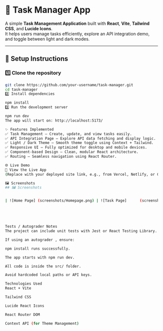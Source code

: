 # 🧭 Task Manager App

A simple **Task Management Application** built with **React**, **Vite**, **Tailwind CSS**, and **Lucide Icons**.  
It helps users manage tasks efficiently, explore an API integration demo, and toggle between light and dark modes.

---

## 🚀 Setup Instructions

### 1️⃣ Clone the repository

```bash
git clone https://github.com/your-username/task-manager.git
cd task-manager
2️⃣ Install dependencies

npm install
3️⃣ Run the development server

npm run dev
The app will start on: http://localhost:5173/

✨ Features Implemented
✅ Task Management — Create, update, and view tasks easily.
✅ API Integration Page — Explore API data fetching and display logic.
✅ Light / Dark Theme — Smooth theme toggle using Context + Tailwind.
✅ Responsive UI — Fully optimized for desktop and mobile devices.
✅ Component-based Design — Clean, modular React architecture.
✅ Routing — Seamless navigation using React Router.

🌐 Live Demo
🔗 View the Live App
(Replace with your deployed site link, e.g., from Vercel, Netlify, or GitHub Pages)

🖼️ Screenshots
## 🖼️ Screenshots


| ![Home Page] (screenshots/Homepage.png) | ![Task Page]      (screenshots/TasksPage.png) | ![ API Page] (screenshots/APIPage.png)





Tests / Autograder Notes
The project can include unit tests with Jest or React Testing Library.

If using an autograder , ensure:

npm install runs successfully.

The app starts with npm run dev.

All code is inside the src/ folder.

Avoid hardcoded local paths or API keys.

Technologies Used
React + Vite

Tailwind CSS

Lucide React Icons

React Router DOM

Context API (for Theme Management)
```
